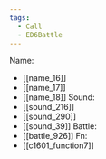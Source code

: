 ```yaml
---
tags:
  - Call
  - ED6Battle
---
```

Name:
- [[name_16]]
- [[name_17]]
- [[name_18]]
Sound:
- [[sound_216]]
- [[sound_290]]
- [[sound_39]]
Battle:
- [[battle_926]]
Fn:
- [[c1601_function7]]
